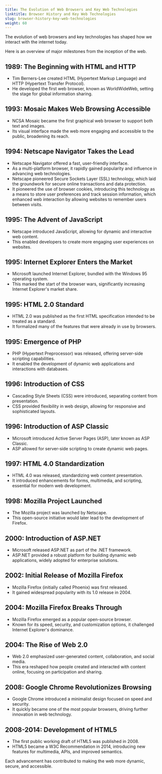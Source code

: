```yaml
---
title: The Evolution of Web Browsers and Key Web Technologies
linktitle: Browser History and Key Web Technologies
slug: browser-history-key-web-technologies
weight: 60
---
```


The evolution of web browsers and key technologies has shaped how we interact with the internet today.

Here is an overview of major milestones from the inception of the web.

## **1989:** The Beginning with HTML and HTTP

- Tim Berners-Lee created HTML (Hypertext Markup Language) and HTTP (Hypertext Transfer Protocol).
- He developed the first web browser, known as WorldWideWeb, setting the stage for global information sharing.

## **1993:** Mosaic Makes Web Browsing Accessible

- NCSA Mosaic became the first graphical web browser to support both text and images.
- Its visual interface made the web more engaging and accessible to the public, broadening its reach.

## **1994:** Netscape Navigator Takes the Lead

- Netscape Navigator offered a fast, user-friendly interface.
- As a multi-platform browser, it rapidly gained popularity and influence in advancing web technologies.
- Netscape pioneered Secure Sockets Layer (SSL) technology, which laid the groundwork for secure online transactions and data protection.
- It pioneered the use of browser cookies, introducing this technology as a means to store user preferences and track session information, which enhanced web interaction by allowing websites to remember users between visits.

## **1995:** The Advent of JavaScript

- Netscape introduced JavaScript, allowing for dynamic and interactive web content.
- This enabled developers to create more engaging user experiences on websites.

## **1995:** Internet Explorer Enters the Market

- Microsoft launched Internet Explorer, bundled with the Windows 95 operating system.
- This marked the start of the browser wars, significantly increasing Internet Explorer's market share.

## **1995:** HTML 2.0 Standard

- HTML 2.0 was published as the first HTML specification intended to be treated as a standard.
- It formalized many of the features that were already in use by browsers.

## **1995:** Emergence of PHP

- PHP (Hypertext Preprocessor) was released, offering server-side scripting capabilities.
- It enabled the development of dynamic web applications and interactions with databases.

## **1996:** Introduction of CSS

- Cascading Style Sheets (CSS) were introduced, separating content from presentation.
- CSS provided flexibility in web design, allowing for responsive and sophisticated layouts.

## **1996:** Introduction of ASP Classic

- Microsoft introduced Active Server Pages (ASP), later known as ASP Classic.
- ASP allowed for server-side scripting to create dynamic web pages.

## **1997:** HTML 4.0 Standardization

- HTML 4.0 was released, standardizing web content presentation.
- It introduced enhancements for forms, multimedia, and scripting, essential for modern web development.

## **1998:** Mozilla Project Launched

- The Mozilla project was launched by Netscape.
- This open-source initiative would later lead to the development of Firefox.

## **2000:** Introduction of ASP.NET

- Microsoft released ASP.NET as part of the .NET framework.
- ASP.NET provided a robust platform for building dynamic web applications, widely adopted for enterprise solutions.

## **2002:** Initial Release of Mozilla Firefox

- Mozilla Firefox (initially called Phoenix) was first released.
- It gained widespread popularity with its 1.0 release in 2004.

## **2004:** Mozilla Firefox Breaks Through

- Mozilla Firefox emerged as a popular open-source browser.
- Known for its speed, security, and customization options, it challenged Internet Explorer's dominance.

## **2004:** The Rise of Web 2.0

- Web 2.0 emphasized user-generated content, collaboration, and social media.
- This era reshaped how people created and interacted with content online, focusing on participation and sharing.

## **2008:** Google Chrome Revolutionizes Browsing

- Google Chrome introduced a minimalist design focused on speed and security.
- It quickly became one of the most popular browsers, driving further innovation in web technology.

## **2008-2014:** Development of HTML5

- The first public working draft of HTML5 was published in 2008.
- HTML5 became a W3C Recommendation in 2014, introducing new features for multimedia, APIs, and improved semantics.

Each advancement has contributed to making the web more dynamic, secure, and accessible.
